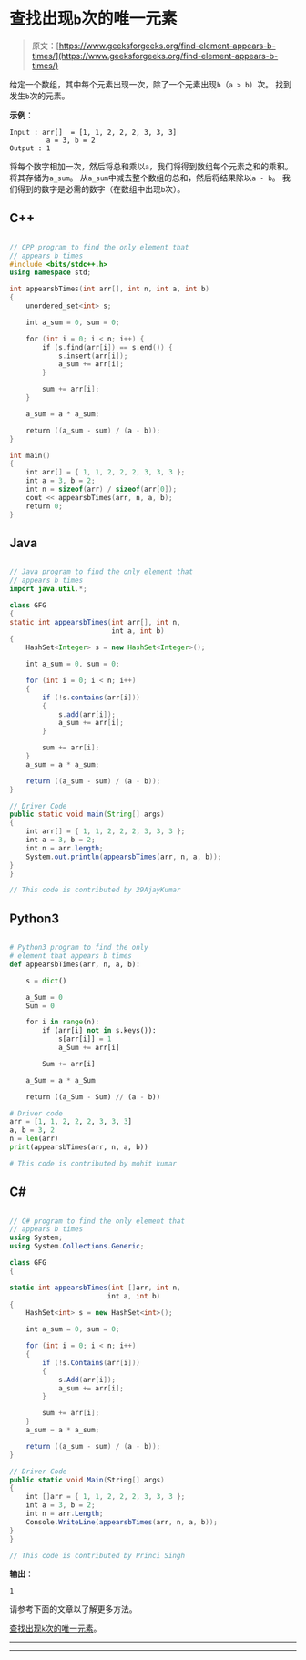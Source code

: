 # 查找出现`b`次的唯一元素

> 原文：[https://www.geeksforgeeks.org/find-element-appears-b-times/](https://www.geeksforgeeks.org/find-element-appears-b-times/)

给定一个数组，其中每个元素出现一次，除了一个元素出现`b`（`a > b`）次。 找到发生`b`次的元素。

**示例**：

```
Input : arr[]  = [1, 1, 2, 2, 2, 3, 3, 3]
         a = 3, b = 2
Output : 1

```

将每个数字相加一次，然后将总和乘以`a`，我们将得到数组每个元素之和的乘积。 将其存储为`a_sum`。 从`a_sum`中减去整个数组的总和，然后将结果除以`a - b`。 我们得到的数字是必需的数字（在数组中出现`b`次）。

## C++

```cpp

// CPP program to find the only element that  
// appears b times 
#include <bits/stdc++.h> 
using namespace std; 

int appearsbTimes(int arr[], int n, int a, int b) 
{ 
    unordered_set<int> s; 

    int a_sum = 0, sum = 0; 

    for (int i = 0; i < n; i++) { 
        if (s.find(arr[i]) == s.end()) { 
            s.insert(arr[i]); 
            a_sum += arr[i]; 
        } 

        sum += arr[i]; 
    } 

    a_sum = a * a_sum; 

    return ((a_sum - sum) / (a - b)); 
} 

int main() 
{ 
    int arr[] = { 1, 1, 2, 2, 2, 3, 3, 3 }; 
    int a = 3, b = 2; 
    int n = sizeof(arr) / sizeof(arr[0]); 
    cout << appearsbTimes(arr, n, a, b); 
    return 0; 
} 

```

## Java

```java

// Java program to find the only element that  
// appears b times 
import java.util.*; 

class GFG  
{ 
static int appearsbTimes(int arr[], int n,  
                         int a, int b) 
{ 
    HashSet<Integer> s = new HashSet<Integer>(); 

    int a_sum = 0, sum = 0; 

    for (int i = 0; i < n; i++) 
    { 
        if (!s.contains(arr[i])) 
        { 
            s.add(arr[i]); 
            a_sum += arr[i]; 
        } 

        sum += arr[i]; 
    } 
    a_sum = a * a_sum; 

    return ((a_sum - sum) / (a - b)); 
} 

// Driver Code 
public static void main(String[] args)  
{ 
    int arr[] = { 1, 1, 2, 2, 2, 3, 3, 3 }; 
    int a = 3, b = 2; 
    int n = arr.length; 
    System.out.println(appearsbTimes(arr, n, a, b)); 
} 
} 

// This code is contributed by 29AjayKumar 

```

## Python3

```py

# Python3 program to find the only  
# element that appears b times 
def appearsbTimes(arr, n, a, b): 

    s = dict() 

    a_Sum = 0
    Sum = 0

    for i in range(n): 
        if (arr[i] not in s.keys()): 
            s[arr[i]] = 1
            a_Sum += arr[i] 

        Sum += arr[i] 

    a_Sum = a * a_Sum 

    return ((a_Sum - Sum) // (a - b)) 

# Driver code 
arr = [1, 1, 2, 2, 2, 3, 3, 3] 
a, b = 3, 2
n = len(arr) 
print(appearsbTimes(arr, n, a, b)) 

# This code is contributed by mohit kumar 

```

## C#

```cs

// C# program to find the only element that  
// appears b times 
using System; 
using System.Collections.Generic; 

class GFG  
{ 

static int appearsbTimes(int []arr, int n,  
                        int a, int b) 
{ 
    HashSet<int> s = new HashSet<int>(); 

    int a_sum = 0, sum = 0; 

    for (int i = 0; i < n; i++) 
    { 
        if (!s.Contains(arr[i])) 
        { 
            s.Add(arr[i]); 
            a_sum += arr[i]; 
        } 

        sum += arr[i]; 
    } 
    a_sum = a * a_sum; 

    return ((a_sum - sum) / (a - b)); 
} 

// Driver Code 
public static void Main(String[] args)  
{ 
    int []arr = { 1, 1, 2, 2, 2, 3, 3, 3 }; 
    int a = 3, b = 2; 
    int n = arr.Length; 
    Console.WriteLine(appearsbTimes(arr, n, a, b)); 
} 
} 

// This code is contributed by Princi Singh 

```

**输出**：

```
1

```

请参考下面的文章以了解更多方法。

[查找出现`k`次的唯一元素](https://www.geeksforgeeks.org/find-unique-element-element-occurs-k-times-except-one/)。



* * *

* * *



